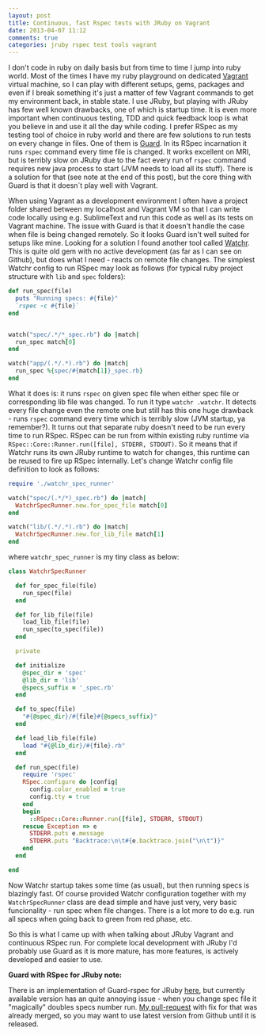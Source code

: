 ```yaml
---
layout: post
title: Continuous, fast Rspec tests with JRuby on Vagrant
date: 2013-04-07 11:12
comments: true
categories: jruby rspec test tools vagrant
---
```



I don't code in ruby on daily basis but from time to time I jump into ruby world. Most of the times I have my ruby playground on dedicated [Vagrant](http://www.vagrantup.com) virtual machine, so I can play with different setups, gems, packages and even if I break something it's just a matter of few Vagrant commands to get my environment back, in stable state. I use JRuby, but playing with JRuby has few well known drawbacks, one of which is startup time. It is even more important when continuous testing, TDD and quick feedback loop is what you believe in and use it all the day while coding. I prefer RSpec as my testing tool of choice in ruby world and there are few solutions to run tests on every change in files. One of them is [Guard](https://github.com/guard/guard). In its RSpec incarnation it runs `rspec` command every time file is changed. It works excellent on MRI, but is terribly slow on JRuby due to the fact every run of `rspec` command requires new java process to start (JVM needs to load all its stuff). There is a solution for that (see note at the end of this post), but the core thing with Guard is that it doesn`t play well with Vagrant.


When using Vagrant as a development environment I often have a project folder shared between my localhost and Vagrant VM so that I can write code locally using e.g. SublimeText and run this code as well as its tests on Vagrant machine. The issue with Guard is that it doesn't handle the case when file is being changed remotely. So it looks Guard isn't well suited for setups like mine. Looking for a solution I found another tool called [Watchr](https://github.com/mynyml/watchr). This is quite old gem with no active development (as far as I can see on Github), but does what I need - reacts on remote file changes. The simplest Watchr config to run RSpec may look as follows (for typical ruby project structure with `lib` and `spec` folders):


``` ruby .watchr
def run_spec(file)
  puts "Running specs: #{file}"
  `rspec -c #{file}`
end


watch("spec/.*/*_spec.rb") do |match|
  run_spec match[0]
end

watch("app/(.*/.*).rb") do |match|
  run_spec %{spec/#{match[1]}_spec.rb}
end
```

What it does is: it runs `rspec` on given spec file when either spec file or corresponding lib file was changed. To run it type `watchr .watchr`. It detects every file change even the remote one but still has this one huge drawback - runs `rspec` command every time which is terribly slow (JVM startup, ya remember?). It turns out that separate ruby doesn't need to be run every time to run RSpec. RSpec can be run from within existing ruby runtime via `RSpec::Core::Runner.run([file], STDERR, STDOUT)`. So it means that if Watchr runs its own JRuby runtime to watch for changes, this runtime can be reused to fire up RSpec internally. Let's change Watchr config file definition to look as follows:

``` ruby .watchr
require './watchr_spec_runner'

watch("spec/(.*/*)_spec.rb") do |match|
  WatchrSpecRunner.new.for_spec_file match[0]
end

watch("lib/(.*/.*).rb") do |match|
  WatchrSpecRunner.new.for_lib_file match[1]
end
```

where `watchr_spec_runner` is my tiny class as below:

``` ruby watchr_spec_runner.rb
class WatchrSpecRunner

  def for_spec_file(file)
    run_spec(file)
  end

  def for_lib_file(file)
    load_lib_file(file)
    run_spec(to_spec(file))
  end

  private

  def initialize
    @spec_dir = 'spec'
    @lib_dir = 'lib'
    @specs_suffix = '_spec.rb'
  end

  def to_spec(file)
    "#{@spec_dir}/#{file}#{@specs_suffix}"
  end

  def load_lib_file(file)
    load "#{@lib_dir}/#{file}.rb"
  end

  def run_spec(file)
    require 'rspec'
    RSpec.configure do |config|
      config.color_enabled = true
      config.tty = true
    end
    begin
      ::RSpec::Core::Runner.run([file], STDERR, STDOUT)
    rescue Exception => e
      STDERR.puts e.message
      STDERR.puts "Backtrace:\n\t#{e.backtrace.join("\n\t")}"
    end
  end

end

```




Now Watchr startup takes some time (as usual), but then running specs is blazingly fast. Of course provided Watchr configuration together with my `WatchrSpecRunner` class are dead simple and have just very, very basic funcionality - run spec when file changes. There is a lot more to do e.g. run all specs when going back to green from red phase, etc.

So this is what I came up with when talking about JRuby Vagrant and continuous RSpec run. For complete local development with JRuby I'd probably use Guard as it is more mature, has more features, is actively developed and easier to use.

**Guard with RSpec for JRuby note:**

There is an implementation of Guard-rspec for JRuby [here](https://github.com/jkutner/guard-jruby-rspec), but currently available version has an quite annoying issue - when you change spec file it "magically" doubles specs number run. [My pull-request](https://github.com/jkutner/guard-jruby-rspec/pull/22) with fix for that was already merged, so you may want to use latest version from Github until it is released.

